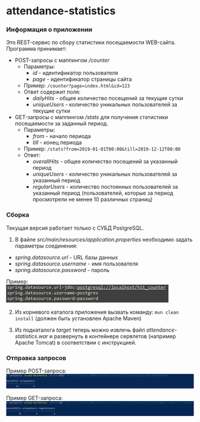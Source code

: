 # attendance-statistics
### Информация о приложении
Это REST-сервис по сбору статистики посещаемости WEB-сайта.\
Программа принимает:
- POST-запросы с маппингом */counter*
  - Параметры:
    - *id* - идентификатор пользователя
    - *page* - идентификатор страницы сайта
  - Пример:
    `/counter?page=index.html&id=123`
  - Ответ содержит поля:
    - *dailyHits* - общее количество посещений за текущие сутки
    - *uniqueUsers* - количество уникальных пользователей за текущие сутки
- GET-запросы с маппингом */stats* для получения статистики посещаемости за заданный период.
  - Параметры:
    - *from* - начало периода
    - *till* - конец периода
  - Пример:
  `/stats?from=2019-01-01T00:00&till=2019-12-12T00:00`
  - Ответ:
    - *overallHits* - общее количество посещений за указанный период
    - *uniqueUsers* - количество уникальных пользователей за указанный период
    - *regularUsers* - количество постоянных пользователей за указанный период (пользователей, которые за период просмотрели не менее 10 различных страниц)
    
### Сборка
Текущая версия работает только с СУБД PostgreSQL.

1. В файле *src/main/resources/application.properties* необходимо задать параметры соединения:
  - *spring.datasource.url* - URL базы данных
  - *spring.datasource.username* - имя пользователя
  - *spring.datasource.password* - пароль
  
  Пример:\
  ![Datasource settings example](/images/datasource.jpg)
  
2. Из корневого каталога приложения вызвать команду:
`mvn clean install` (должен быть установлен Apache Maven)

3. Из подкаталога *target* теперь можно извлечь файл *attendance-statistics.war* и развернуть в контейнере сервлетов (например Apache Tomcat) в соответствии с инструкцией.

### Отправка запросов
Пример POST-запроса:\
![POST request example](/images/post-example.jpg)

Пример GET-запроса:\
![GET request example](/images/get-example.jpg)